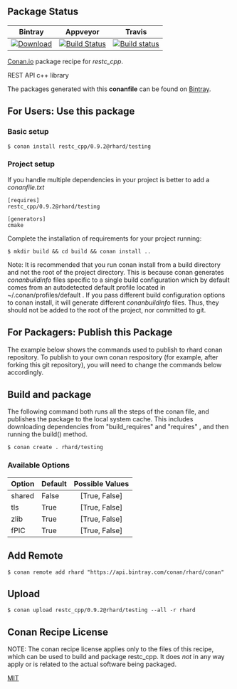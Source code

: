 ## Package Status

| Bintray | Appveyor | Travis |
|---------|-----------|--------|
|[![Download](https://api.bintray.com/packages/rhard/conan/restc_cpp%3Arhard/images/download.svg)](https://bintray.com/rhard/conan/restc_cpp%3Arhard/_latestVersion)|[![Build Status](https://travis-ci.org/rhard/conan-restc_cpp.svg?branch=testing%2F0.9.2)](https://travis-ci.org/rhard/conan-restc_cpp)|[![Build status](https://ci.appveyor.com/api/projects/status/github/rhard/conan-restc_cpp?branch=testing%2F0.9.2&svg=true)](https://ci.appveyor.com/project/rhard/conan-restc_cpp)|

[Conan.io](https://conan.io) package recipe for *restc_cpp*.

REST API c++ library

The packages generated with this **conanfile** can be found on [Bintray](https://bintray.com/rhard/public-conan/restc_cpp%3Arhard).

## For Users: Use this package

### Basic setup

    $ conan install restc_cpp/0.9.2@rhard/testing

### Project setup

If you handle multiple dependencies in your project is better to add a *conanfile.txt*

    [requires]
    restc_cpp/0.9.2@rhard/testing

    [generators]
    cmake

Complete the installation of requirements for your project running:

    $ mkdir build && cd build && conan install ..

Note: It is recommended that you run conan install from a build directory and not the root of the project directory.  This is because conan generates *conanbuildinfo* files specific to a single build configuration which by default comes from an autodetected default profile located in ~/.conan/profiles/default .  If you pass different build configuration options to conan install, it will generate different *conanbuildinfo* files.  Thus, they should not be added to the root of the project, nor committed to git.

## For Packagers: Publish this Package

The example below shows the commands used to publish to rhard conan repository. To publish to your own conan respository (for example, after forking this git repository), you will need to change the commands below accordingly.

## Build and package

The following command both runs all the steps of the conan file, and publishes the package to the local system cache.  This includes downloading dependencies from "build_requires" and "requires" , and then running the build() method.

    $ conan create . rhard/testing

### Available Options
| Option        | Default | Possible Values  |
| ------------- |:----------------- |:------------:|
| shared      | False |  [True, False] |
| tls      | True |  [True, False] |
| zlib      | True |  [True, False] |
| fPIC      | True |  [True, False] |

## Add Remote

    $ conan remote add rhard "https://api.bintray.com/conan/rhard/conan"

## Upload

    $ conan upload restc_cpp/0.9.2@rhard/testing --all -r rhard

## Conan Recipe License

NOTE: The conan recipe license applies only to the files of this recipe, which can be used to build and package restc_cpp.
It does *not* in any way apply or is related to the actual software being packaged.

[MIT](https://github.com/rhard/restc-cpp-conan.git/blob/master/LICENSE)
